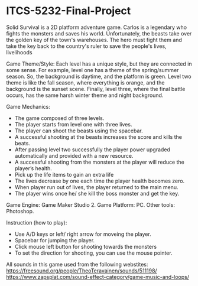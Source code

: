 # ITCS-5232-Final-Project
Solid Survival is a 2D platform adventure game. Carlos is a legendary who fights the monsters and saves his world. Unfortunately, the beasts take over the golden key of the town's warehouses.  The hero must fight them and take the key back to the country's ruler to save the people's lives, livelihoods

Game Theme/Style:
Each level has a unique style, but they are connected in some sense. For example, level one has a theme of the spring/summer season. So, the background is daytime, and the platform is green. Level two theme is like the fall season, where everything is orange, and the background is the sunset scene. Finally, level three, where the final battle occurs, has the same harsh winter theme and night background.

Game Mechanics:
-	The game composed of three levels. 
-	The player starts from level one with three lives. 
-	The player can shoot the beasts using the spacebar.
-	 A successful shooting at the beasts increases the score and kills the beats.
-	After passing level two successfully the player power upgraded automatically and provided with a new resource.
-	A successful shooting from the monsters at the player will reduce the player’s health. 
-	Pick up the life items to gain an extra life
-	The lives decrease by one each time the player health becomes zero.
-	When player run out of lives, the player returned to the main menu. 
-	The player wins once he/ she kill the boss monster and get the key.

Game Engine: Game Maker Studio 2.
Game Platform: PC.
Other tools:  Photoshop.


Instruction (how to play):

- Use A/D keys or left/ right arrow for moveing the player.
- Spacebar for jumping the player.
- Click mouse left button for shooting towards the monsters
- To set the direction for shooting, you can use the mouse pointer.


All sounds in this game used from the following webstites:
https://freesound.org/people/TheoTeravainen/sounds/511198/
https://www.zapsplat.com/sound-effect-category/game-music-and-loops/
